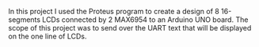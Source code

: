 In this project I used the Proteus program to create a design of 8 16-segments LCDs connected by 2 MAX6954 to an Arduino UNO board. The scope of this project was to send over the UART text that will be displayed on the one line of LCDs.
